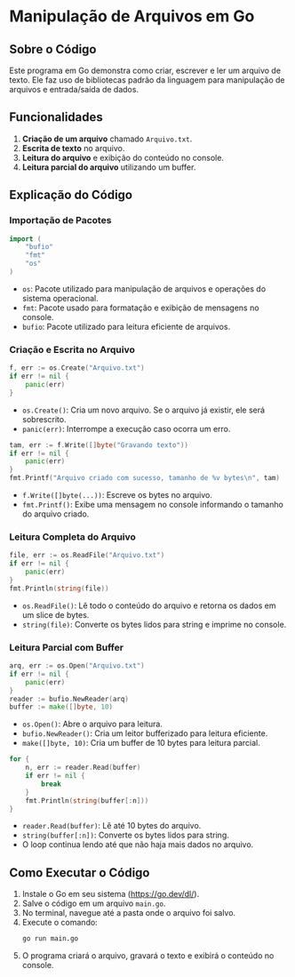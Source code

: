 # Manipulação de Arquivos em Go

## Sobre o Código
Este programa em Go demonstra como criar, escrever e ler um arquivo de texto. Ele faz uso de bibliotecas padrão da linguagem para manipulação de arquivos e entrada/saída de dados.

## Funcionalidades
1. **Criação de um arquivo** chamado `Arquivo.txt`.
2. **Escrita de texto** no arquivo.
3. **Leitura do arquivo** e exibição do conteúdo no console.
4. **Leitura parcial do arquivo** utilizando um buffer.

## Explicação do Código

### Importação de Pacotes
```go
import (
    "bufio"
    "fmt"
    "os"
)
```
- `os`: Pacote utilizado para manipulação de arquivos e operações do sistema operacional.
- `fmt`: Pacote usado para formatação e exibição de mensagens no console.
- `bufio`: Pacote utilizado para leitura eficiente de arquivos.

### Criação e Escrita no Arquivo
```go
f, err := os.Create("Arquivo.txt")
if err != nil {
    panic(err)
}
```
- `os.Create()`: Cria um novo arquivo. Se o arquivo já existir, ele será sobrescrito.
- `panic(err)`: Interrompe a execução caso ocorra um erro.

```go
tam, err := f.Write([]byte("Gravando texto"))
if err != nil {
    panic(err)
}
fmt.Printf("Arquivo criado com sucesso, tamanho de %v bytes\n", tam)
```
- `f.Write([]byte(...))`: Escreve os bytes no arquivo.
- `fmt.Printf()`: Exibe uma mensagem no console informando o tamanho do arquivo criado.

### Leitura Completa do Arquivo
```go
file, err := os.ReadFile("Arquivo.txt")
if err != nil {
    panic(err)
}
fmt.Println(string(file))
```
- `os.ReadFile()`: Lê todo o conteúdo do arquivo e retorna os dados em um slice de bytes.
- `string(file)`: Converte os bytes lidos para string e imprime no console.

### Leitura Parcial com Buffer
```go
arq, err := os.Open("Arquivo.txt")
if err != nil {
    panic(err)
}
reader := bufio.NewReader(arq)
buffer := make([]byte, 10)
```
- `os.Open()`: Abre o arquivo para leitura.
- `bufio.NewReader()`: Cria um leitor bufferizado para leitura eficiente.
- `make([]byte, 10)`: Cria um buffer de 10 bytes para leitura parcial.

```go
for {
    n, err := reader.Read(buffer)
    if err != nil {
        break
    }
    fmt.Println(string(buffer[:n]))
}
```
- `reader.Read(buffer)`: Lê até 10 bytes do arquivo.
- `string(buffer[:n])`: Converte os bytes lidos para string.
- O loop continua lendo até que não haja mais dados no arquivo.

## Como Executar o Código
1. Instale o Go em seu sistema (https://go.dev/dl/).
2. Salve o código em um arquivo `main.go`.
3. No terminal, navegue até a pasta onde o arquivo foi salvo.
4. Execute o comando:
   ```sh
   go run main.go
   ```
5. O programa criará o arquivo, gravará o texto e exibirá o conteúdo no console.

